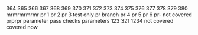 364
365
366
367
368
369
370
371
372
373
374
375
376
377
378
379
380
mrmrmrmrmr
pr 1
pr 2
pr 3
test only pr branch
pr 4
pr 5
pr 6
pr- not covered 
prprpr
parameter 
pass checks parameters
123
321
1234
not covered
covered now 
